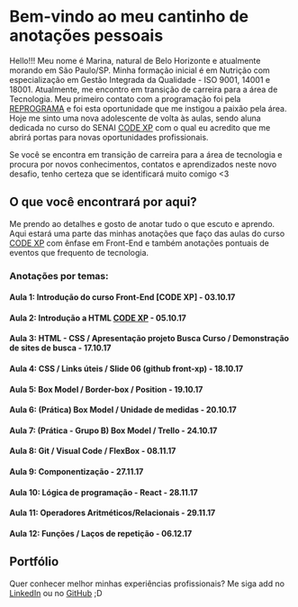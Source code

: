 # Bem-vindo ao meu cantinho de anotações pessoais

Hello!!! Meu nome é Marina, natural de Belo Horizonte e atualmente morando em São Paulo/SP.
Minha formação inicial é em Nutrição com especialização em Gestão Integrada da Qualidade - ISO 9001, 14001 e 18001.
Atualmente, me encontro em transição de carreira para a área de Tecnologia. Meu primeiro contato com a programação foi pela [REPROGRAMA](http://reprograma.com.br/) e foi esta oportunidade que me instigou a paixão pela área.
Hoje me sinto uma nova adolescente de volta às aulas, sendo aluna dedicada no curso do SENAI [CODE XP](https://codexp.sp.senai.br/) com o qual eu acredito que me abrirá portas para novas oportunidades profissionais. 
 
 Se você se encontra em transição de carreira para a área de tecnologia e procura por novos conhecimentos, contatos e aprendizados neste novo desafio, tenho certeza que se identificará muito comigo <3

## O que você encontrará por aqui?

Me prendo ao detalhes e gosto de anotar tudo o que escuto e aprendo. Aqui estará uma parte das minhas anotações que faço das aulas do curso [CODE XP](https://codexp.sp.senai.br/) com ênfase em Front-End e também anotações pontuais de eventos que frequento de tecnologia. 

### Anotações por temas:

#### Aula 1: Introdução do curso Front-End [CODE XP] - 03.10.17
#### Aula 2: Introdução a HTML [CODE XP](https://marinamaluta.github.io/Introdu%C3%A7%C3%A3oaHTML) - 05.10.17
#### Aula 3: HTML - CSS / Apresentação projeto Busca Curso / Demonstração de sites de busca - 17.10.17
#### Aula 4: CSS / Links úteis / Slide 06 (github front-xp) - 18.10.17
#### Aula 5: Box Model / Border-box / Position - 19.10.17
#### Aula 6: (Prática) Box Model / Unidade de medidas - 20.10.17
#### Aula 7: (Prática - Grupo B) Box Model / Trello - 24.10.17
#### Aula 8: Git / Visual Code / FlexBox - 08.11.17
#### Aula 9: Componentização - 27.11.17
#### Aula 10: Lógica de programação - React - 28.11.17
#### Aula 11: Operadores Aritméticos/Relacionais - 29.11.17
#### Aula 12: Funções / Laços de repetição - 06.12.17

## Portfólio

Quer conhecer melhor minhas experiências profissionais? Me siga add no [LinkedIn](https://www.linkedin.com/in/queirozmaluta/) ou no [GitHub](https://github.com/marinamaluta) ;D
